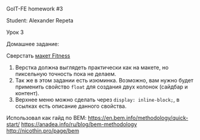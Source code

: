 GoIT-FE homework #3

Student: Alexander Repeta

Урок 3

Домашнее задание:

Сверстать [макет Fitness](http://i.imgur.com/aJIeMhO.jpg)


1. Верстка должна выглядеть практически как на макете, но пиксельную точность пока не делаем.
2. Так же в этом задании есть изюминка. Возможно, вам нужно будет применить свойство `float` для создания двух колонок (сайдбар и контент).
3. Верхнее меню можно сделать через `display: inline-block;`, в ссылках есть описание данного свойства.


Использовал как гайд по BEM:
https://en.bem.info/methodology/quick-start/
https://anadea.info/ru/blog/bem-methodology
http://nicothin.pro/page/bem

